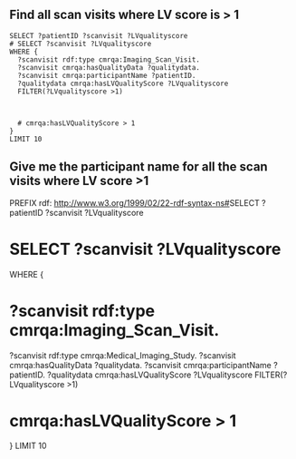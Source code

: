 ## Find all scan visits where LV score is > 1

```
SELECT ?patientID ?scanvisit ?LVqualityscore
# SELECT ?scanvisit ?LVqualityscore
WHERE {
  ?scanvisit rdf:type cmrqa:Imaging_Scan_Visit.
  ?scanvisit cmrqa:hasQualityData ?qualitydata.
  ?scanvisit cmrqa:participantName ?patientID.
  ?qualitydata cmrqa:hasLVQualityScore ?LVqualityscore
  FILTER(?LVqualityscore >1)
 
  

  # cmrqa:hasLVQualityScore > 1
}
LIMIT 10

```

## Give me the participant name for all the scan visits where LV score >1


PREFIX rdf: <http://www.w3.org/1999/02/22-rdf-syntax-ns#>SELECT ?patientID ?scanvisit ?LVqualityscore
# SELECT ?scanvisit ?LVqualityscore
WHERE {
  # ?scanvisit rdf:type cmrqa:Imaging_Scan_Visit.
  ?scanvisit rdf:type cmrqa:Medical_Imaging_Study.
  ?scanvisit cmrqa:hasQualityData ?qualitydata.
  ?scanvisit cmrqa:participantName ?patientID.
  ?qualitydata cmrqa:hasLVQualityScore ?LVqualityscore
  FILTER(?LVqualityscore >1)
 
  

  # cmrqa:hasLVQualityScore > 1
}
LIMIT 10